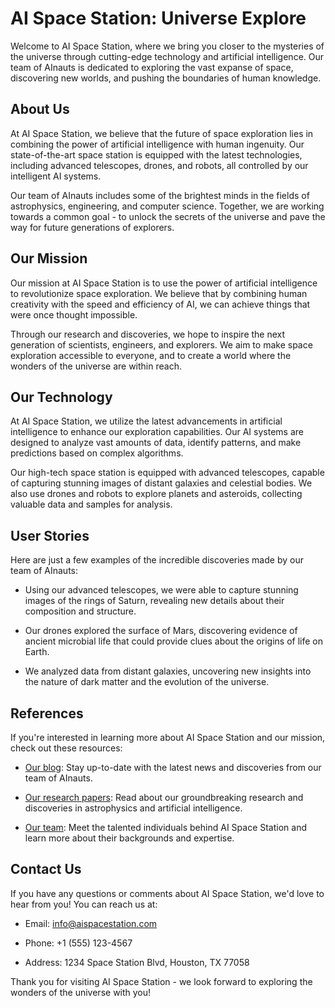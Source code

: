 <!--
Write me content for website with wallpaper which alt text is:

"A group of AInauts observing the rings of Saturn from a high-tech space station, surrounded by stars and galaxies."

The name/title of the page should not be 1:1 copy of the alt text but rather a real content of the website which is using this wallpaper.

- Use markdown format 
- Start with the heading
- The content should look like a real website 
- Include real sections like references, contact, user stories, etc. use things relevant to the page purpose.
- Feel free to use structure like headings, bullets, numbering, blockquotes, paragraphs, horizontal lines, etc.
- You can use formatting like bold or _italic_
- You can include UTF-8 emojis
- Links should be only #hash anchors (and you can refer to the document itself)
- Do not include images
-->

<!--font:Poppins-->

# AI Space Station: Universe Explore

Welcome to AI Space Station, where we bring you closer to the mysteries of the universe through cutting-edge technology and artificial intelligence. Our team of AInauts is dedicated to exploring the vast expanse of space, discovering new worlds, and pushing the boundaries of human knowledge.

## About Us

At AI Space Station, we believe that the future of space exploration lies in combining the power of artificial intelligence with human ingenuity. Our state-of-the-art space station is equipped with the latest technologies, including advanced telescopes, drones, and robots, all controlled by our intelligent AI systems.

Our team of AInauts includes some of the brightest minds in the fields of astrophysics, engineering, and computer science. Together, we are working towards a common goal - to unlock the secrets of the universe and pave the way for future generations of explorers.

## Our Mission

Our mission at AI Space Station is to use the power of artificial intelligence to revolutionize space exploration. We believe that by combining human creativity with the speed and efficiency of AI, we can achieve things that were once thought impossible.

Through our research and discoveries, we hope to inspire the next generation of scientists, engineers, and explorers. We aim to make space exploration accessible to everyone, and to create a world where the wonders of the universe are within reach.

## Our Technology

At AI Space Station, we utilize the latest advancements in artificial intelligence to enhance our exploration capabilities. Our AI systems are designed to analyze vast amounts of data, identify patterns, and make predictions based on complex algorithms.

Our high-tech space station is equipped with advanced telescopes, capable of capturing stunning images of distant galaxies and celestial bodies. We also use drones and robots to explore planets and asteroids, collecting valuable data and samples for analysis.

## User Stories

Here are just a few examples of the incredible discoveries made by our team of AInauts:

- Using our advanced telescopes, we were able to capture stunning images of the rings of Saturn, revealing new details about their composition and structure.

- Our drones explored the surface of Mars, discovering evidence of ancient microbial life that could provide clues about the origins of life on Earth.

- We analyzed data from distant galaxies, uncovering new insights into the nature of dark matter and the evolution of the universe.

## References

If you're interested in learning more about AI Space Station and our mission, check out these resources:

- [Our blog](#blog): Stay up-to-date with the latest news and discoveries from our team of AInauts.

- [Our research papers](#papers): Read about our groundbreaking research and discoveries in astrophysics and artificial intelligence.

- [Our team](#team): Meet the talented individuals behind AI Space Station and learn more about their backgrounds and expertise.

## Contact Us

If you have any questions or comments about AI Space Station, we'd love to hear from you! You can reach us at:

- Email: info@aispacestation.com

- Phone: +1 (555) 123-4567

- Address: 1234 Space Station Blvd, Houston, TX 77058

Thank you for visiting AI Space Station - we look forward to exploring the wonders of the universe with you!
